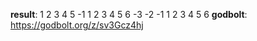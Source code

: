 **result**:
1 2 3 4 5 
-1 1 2 3 4 5 6 
-3 -2 -1 1 2 3 4 5 6 
**godbolt**: https://godbolt.org/z/sv3Gcz4hj